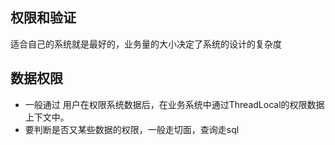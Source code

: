 ## 权限和验证

适合自己的系统就是最好的，业务量的大小决定了系统的设计的复杂度

## 数据权限

* 一般通过 用户在权限系统数据后，在业务系统中通过ThreadLocal的权限数据上下文中。
* 要判断是否又某些数据的权限，一般走切面，查询走sql